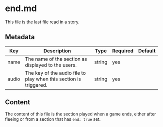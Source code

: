 # end.md

This file is the last file read in a story.

## Metadata

| Key   | Description                                                       | Type   | Required | Default |
| ----- | ----------------------------------------------------------------- | ------ | -------- | ------- |
| name  | The name of the section as displayed to the users.                | string | yes      |         |
| audio | The key of the audio file to play when this section is triggered. | string | yes      |         |

## Content
The content of this file is the section played when a game ends, either after fleeing or from a section that has `end: true` set.